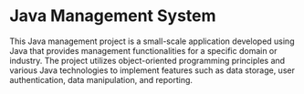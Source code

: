 # Java Management System
This Java management project is a small-scale application developed using Java that provides management functionalities for a specific domain or industry. The project utilizes object-oriented programming principles and various Java technologies to implement features such as data storage, user authentication, data manipulation, and reporting.







